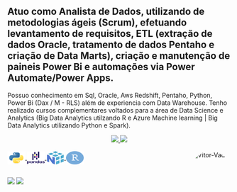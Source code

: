 
## Atuo como Analista de Dados, utilizando de metodologias ágeis (Scrum), efetuando levantamento de requisitos, ETL (extração de dados Oracle, tratamento de dados Pentaho e criação de Data Marts), criação e manutenção de paineis Power Bi e automações via Power Automate/Power Apps.
Possuo conhecimento em Sql, Oracle, Aws Redshift, Pentaho, Python, Power Bi (Dax / M - RLS) além de experiencia com Data Warehouse. 
Tenho realizado cursos complementares voltados para a área de Data Science e Analytics (Big Data Analytics utilzando R e Azure Machine learning | Big Data Analytics utilizando Python e Spark).
<div align="center">
  <a href="https://github.com/Vitorz-Pereira">
  <img height="180em" src="https://github-readme-stats.vercel.app/api?username=Vitorz-Pereira&show_icons=true&theme=dracula&include_all_commits=true&count_private=true"/>
  <img height="180em" src="https://github-readme-stats.vercel.app/api/top-langs/?username=Vitorz-Pereira&layout=compact&langs_count=7&theme=dracula"/>
</div>
  
<div style="display: inline_block"><br>
  <img align="center" alt="Vitor-Python" height="30" width="40" src="https://raw.githubusercontent.com/devicons/devicon/master/icons/python/python-original.svg">
  <img align="center" alt="Vitor-Pandas" height="30" width="40" src="https://raw.githubusercontent.com/devicons/devicon/master/icons/pandas/pandas-original-wordmark.svg">
  <img align="center" alt="Vitor-Numpy" height="30" width="40" src="https://raw.githubusercontent.com/devicons/devicon/master/icons/numpy/numpy-original.svg">  
  <img align="center" alt="VitorRstudio" height="30" width="40" src="https://raw.githubusercontent.com/devicons/devicon/master/icons/rstudio/rstudio-original.svg">

 <img align="right" alt="Vitor-Vader" height="150" style="border-radius:50px;" src="https://cdn.discordapp.com/attachments/833878767511666743/915397559508422706/baby-yoda-the-mandalorian-e1578409976943-890x466.png">

 </div>
  
  ##
 
<div> 
  <a href = "mailto:vitorsilva545@hotmail.com"><img src="https://img.shields.io/badge/Microsoft_Outlook-0078D4?style=for-the-badge&logo=microsoft-outlook&logoColor=white" target="_blank"></a>
  <a href="https://www.linkedin.com/in/vitor-silva-sistemas/" target="_blank"><img src="https://img.shields.io/badge/-LinkedIn-%230077B5?style=for-the-badge&logo=linkedin&logoColor=white" target="_blank"></a> 

 
</div>


